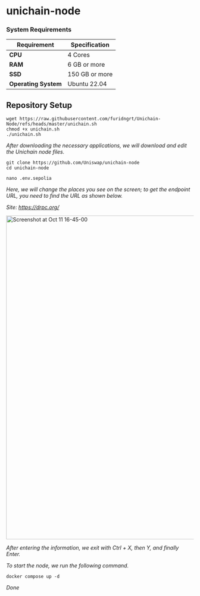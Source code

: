 
# unichain-node


### System Requirements

| **Requirement**       | **Specification** |
|-----------------------|-------------------|
| **CPU**               | 4 Cores           |
| **RAM**               | 6 GB or more      |
| **SSD**               | 150 GB or more    |
| **Operating System**  | Ubuntu 22.04      |

## Repository Setup 

```
wget https://raw.githubusercontent.com/furidngrt/Unichain-Node/refs/heads/master/unichain.sh
chmod +x unichain.sh
./unichain.sh
```

*After downloading the necessary applications, we will download and edit the Unichain node files.*

```
git clone https://github.com/Uniswap/unichain-node
cd unichain-node

nano .env.sepolia
```

*Here, we will change the places you see on the screen; to get the endpoint URL, you need to find the URL as shown below.*

*Site: https://drpc.org/*

<img width="870" alt="Screenshot at Oct 11 16-45-00" src="https://github.com/user-attachments/assets/a3944772-45c9-4544-bf19-e2d3b5a289c1">


*After entering the information, we exit with Ctrl + X, then Y, and finally Enter.*

*To start the node, we run the following command.*

```
docker compose up -d 
```

*Done*
